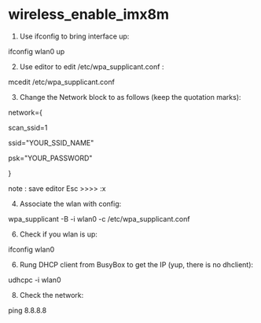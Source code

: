 # wireless_enable_imx8m

1. Use ifconfig to bring interface up:

ifconfig wlan0 up

2. Use editor to edit /etc/wpa_supplicant.conf :

mcedit /etc/wpa_supplicant.conf

3. Change the Network block to as follows (keep the quotation marks):

network={

scan_ssid=1

ssid="YOUR_SSID_NAME"

psk="YOUR_PASSWORD"

}

note : save editor Esc >>>> :x
 

4. Associate the wlan with config:

wpa_supplicant -B -i wlan0 -c /etc/wpa_supplicant.conf

 

6. Check if you wlan is up:

ifconfig wlan0



6. Rung DHCP client from BusyBox to get the IP (yup, there is no dhclient):

udhcpc -i wlan0



8. Check the network:

ping 8.8.8.8
